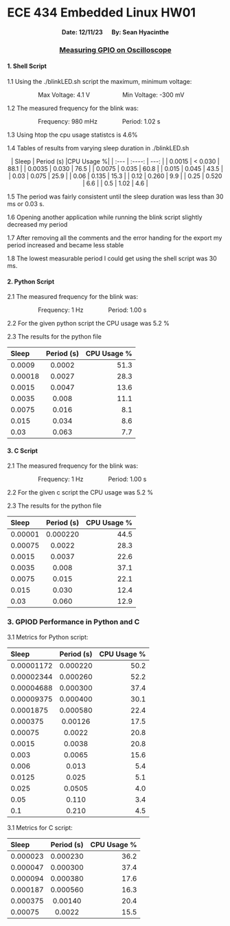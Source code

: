 # ECE 434 Embedded Linux HW01 #
#### <center> Date: 12/11/23 &emsp; By: Sean Hyacinthe
### <center> <u> Measuring GPIO on Oscilloscope </u>

#### 1. Shell Script
1.1 Using the ./blinkLED.sh script the maximum, minimum voltage:

&emsp; &emsp; &emsp; &emsp; Max Voltage:  4.1 V
&emsp; &emsp; &emsp; &emsp; Min Voltage:  -300 mV

1.2 The measured frequency for the blink was:

&emsp; &emsp; &emsp; &emsp; Frequency:  980 mHz
&emsp; &emsp; &emsp; Period:  1.02 s

1.3 Using htop the cpu usage statistcs is 4.6%

1.4 Tables of results from varying sleep duration in ./blinkLED.sh

<center> 
| Sleep       | Period (s)   |CPU Usage %|
| :---        |    :----:    |      ---: |
| 0.0015      | < 0.030      | 88.1      |
| 0.0035      | 0.030        | 76.5      |
| 0.0075      | 0.035        | 60.8      |
| 0.015       | 0.045        | 43.5      |
| 0.03        | 0.075        | 25.9      |
| 0.06        | 0.135        | 15.3      |
| 0.12        | 0.260        | 9.9       |
| 0.25        | 0.520        | 6.6       |
| 0.5         | 1.02         | 4.6       |

</center> 

1.5 The period was fairly consistent until the sleep duration was less than 30 ms or 0.03 s.

1.6 Opening another application while running the blink script slightly decreased my period

1.7 After removing all the comments and the error handing for the export  my period increased and became less stable

1.8 The lowest measurable period I could get using the shell script was 30 ms.

#### 2. Python Script
2.1 The measured frequency for the blink was:

&emsp; &emsp; &emsp; &emsp; Frequency:  1 Hz
&emsp; &emsp; &emsp; Period:  1.00 s

2.2 For the given python script the CPU usage was 5.2 %

2.3 The results for the python file

<center>

| Sleep       | Period (s)   |CPU Usage %|
| :---        |    :----:    |      ---: |
| 0.0009      | 0.0002       | 51.3      |
| 0.00018     | 0.0027       | 28.3      |
| 0.0015      | 0.0047       | 13.6      |
| 0.0035      | 0.008        | 11.1      |
| 0.0075      | 0.016        | 8.1       |
| 0.015       | 0.034        | 8.6       |
| 0.03        | 0.063        | 7.7       |

</center>

#### 3. C Script
2.1 The measured frequency for the blink was:

&emsp; &emsp; &emsp; &emsp; Frequency:  1 Hz
&emsp; &emsp; &emsp; Period:  1.00 s

2.2 For the given c script the CPU usage was 5.2 %

2.3 The results for the python file

<center>

| Sleep       | Period (s)   |CPU Usage %|
| :---        |    :----:    |      ---: |
| 0.00001     | 0.000220     | 44.5      |
| 0.00075     | 0.0022       | 28.3      |
| 0.0015      | 0.0037       | 22.6      |
| 0.0035      | 0.008        | 37.1      |
| 0.0075      | 0.015        | 22.1      |
| 0.015       | 0.030        | 12.4      |
| 0.03        | 0.060        | 12.9      |

</center>

### 3. GPIOD Performance in Python and C
3.1 Metrics for Python script:

<center>

| Sleep       | Period (s)  |CPU Usage %|
| :---        |    :----:   |      ---: |
| 0.00001172  | 0.000220    | 50.2      |
| 0.00002344  | 0.000260    | 52.2      |
| 0.00004688  | 0.000300    | 37.4      |
| 0.00009375  | 0.000400    | 30.1      |
| 0.0001875   | 0.000580    | 22.4      |
| 0.000375    | 0.00126     | 17.5      |
| 0.00075     | 0.0022      | 20.8      |
| 0.0015      | 0.0038      | 20.8      |
| 0.003       | 0.0065      | 15.6      |
| 0.006       | 0.013       | 5.4       |
| 0.0125      | 0.025       | 5.1       |
| 0.025       | 0.0505      | 4.0       |
| 0.05        | 0.110       | 3.4       |
| 0.1         | 0.210       | 4.5       |

</center>

3.1 Metrics for C script:

<center>

| Sleep      | Period (s)  |CPU Usage %|
| :---       |    :----:   |      ---: |
| 0.000023   | 0.000230    | 36.2      |
| 0.000047   | 0.000300    | 37.4      |
| 0.000094   | 0.000380    | 17.6      |
| 0.000187   | 0.000560    | 16.3      |
| 0.000375   | 0.00140     | 20.4      |
| 0.00075    | 0.0022      | 15.5      |


</center>